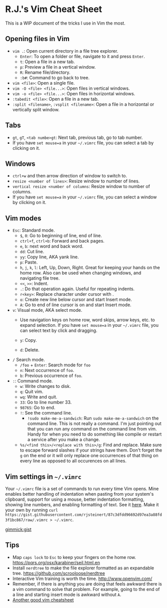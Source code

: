 # R.J.'s Vim Cheat Sheet
This is a WIP document of the tricks I use in Vim the most.

## Opening files in Vim
- `vim .`: Open current directory in a file tree explorer.
  - `Enter`: To open a folder or file, navigate to it and press `Enter`.
  - `t`: Open a file in a new tab.
  - `p`: Preview a file in a vertical window.
  - `R`: Rename file/directory.
  - `:b#`: Command to go back to tree.
- `vim <file>`: Open a single file.
- `vim -O <file> <file...>`: Open files in vertical windows.
- `vim -o <file> <file...>`: Open files in horizontal windows.
- `:tabedit <file>`: Open a file in a new tab.
- `:split <filename>`, `:vsplit <filename>`: Open a file in a horizontal or vertically split window.


## Tabs
- `gt`, `gT`, `<tab numbe>gt`: Next tab, previous tab, go to tab number.
- If you have `set mouse=a` in your `~/.vimrc` file, you can select a tab by clicking on it.


## Windows
- `ctrl+w` and then arrow direction of window to switch to.
- `resize <number of lines>`: Resize window to number of lines.
- `vertical resize <number of columns`: Resize window to number of columns.
- If you have `set mouse=a` in your `~/.vimrc` file, you can select a window by clicking on it.


## Vim modes
- `Esc`: Standard mode.
  - `$`, `0`: Go to beginning of line, end of line.
  - `ctrl+f`, `ctrl+b`: Forward and back pages.
  - `e`, `b`: next word and back word.
  - `dd`: Cut line.
  - `yy`: Copy line, AKA yank line.
  - `p`: Paste.
  - `h`, `j`, `k`, `l`: Left, Up, Down, Right. Great for keeping your hands on the home row. Also can be used when changing windows, and navigating file tree.
  - `<<`, `>>`: Indent.
  - `.`: Do that operation again. Useful for repeating indents.
  - `r<key>`: Replace character under cursor with <key>.
  - `o`: Create new line below cursor and start Insert mode.
  - `A`: Go to end of line cursor is on and start Insert mode.
- `v`: Visual mode, AKA select mode.
  - Use navigation keys on home row, word skips, arrow keys, etc. to expand selection. If you have `set mouse=a` in your `~/.vimrc` file, you can select text by click and dragging.

  - `y`: Copy.
  - `d`: Delete.
- `/` Search mode.
  - `/foo` + `Enter`: Search mode for `foo`
  - `n`: Next occurrence of `foo`.
  - `b`: Previous occurrence of `foo`.
- `:`: Command mode.
  - `w`: Write changes to disk.
  - `q`: Quit vim.
  - `wq`: Write and quit.
  - `33`: Go to line number 33.
  - `98765`: Go to end.
  - `!`: See the command line.
    - `!sudo make-me-a-sandwich`: Run `sudo make-me-a-sandwich` on the command line. This is not really a command. I'm just pointing out that you can run any command on the command line from vim. Handy for when you need to do something like compile or restart a service after you make a change.
  - `%s/<find this>/<replace with this>/g`: Find and replace. Make sure to escape forward slashes if your strings have them. Don't forget the `g` on the end or it will only replace one occurrences of that thing on every line as opposed to all occurences on all lines.


## Vim settings in `~/.vimrc`
Your `~/.vimrc` file is a set of commands to run every time Vim opens. Mine enables better handling of indentation when pasting from your system's clipboard, support for using a mouse, better indentation formatting, showing line numbers, and enabling formatting of text. See it [here](https://gist.github.com/rjsteinert/87c3dfdd96692d97ea3a88fd3f1bc867). Make it your own by running `curl https://gist.githubusercontent.com/rjsteinert/87c3dfdd96692d97ea3a88fd3f1bc867/raw/.vimrc > ~/.vimrc`.

[gimmick:gist](87c3dfdd96692d97ea3a88fd3f1bc867)

<script src="https://gist.github.com/rjsteinert/87c3dfdd96692d97ea3a88fd3f1bc867.js"></script>

## Tips
- Map `caps lock` to `Esc` to keep your fingers on the home row. https://pqrs.org/osx/karabiner/seil.html.en
- Install `nerdtree` to make the file explorer formatted as an expandable tree. https://github.com/scrooloose/nerdtree
- Interactive Vim training is worth the time. http://www.openvim.com/
- Remember, if there is anything you are doing that feels awkward there is a vim command to solve that problem. For example, going to the end of a line and starting insert mode is awkward without `A`.
- [Another good vim cheatsheet](http://www.worldtimzone.com/res/vi.html)

